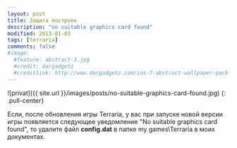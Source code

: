 ```yaml
---
layout: post
title: Защита построек
description: "no suitable graphics card found"
modified: 2013-01-03
tags: [terraria]
comments: false
#image:
  #feature: abstract-3.jpg
  #credit: dargadgetz
  #creditlink: http://www.dargadgetz.com/ios-7-abstract-wallpaper-pack-for-iphone-5-and-ipod-touch-retina/
---
```


![privat]({{ site.url }}/images/posts/no-suitable-graphics-card-found.jpg)
{: .pull-center}


Если, после обновления игры Terraria, у вас при запуске новой версии игры появляется следующее уведомление "No suitable graphics card found", то удалите файл **config.dat** в папке my games\Terraria в моих документах.
